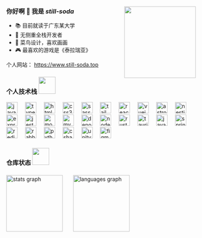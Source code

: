 <div >
   <img align="right" height="190" src="https://user-images.githubusercontent.com/74038190/212745723-c7c386dc-108c-4a50-9c76-0f90afb2c0fa.gif"  />

   <div align="left">
      <h3 align="left">你好啊 👋 我是 
         <i>still-soda</i>
      </h3>
      <ul align="left">
         <li>📚 目前就读于广东某大学</li>
         <li>🥘 无侧重全栈开发者</li>
         <li>🎨 菜鸟设计，喜欢画画</li>
         <li>🎮 最喜欢的游戏是《泰拉瑞亚》</li>
      </ul>
      <p>个人网站：
         <a href="https://www.still-soda.top" >https://www.still-soda.top</a>
      </p>
   </div>
</div>

###

<div>
   <h3>
      个人技术栈
      <img height="45" src="https://user-images.githubusercontent.com/74038190/216649417-9acc58df-9186-4132-ad43-819a57babb67.gif"  />
   </h3>

   <div align="left">
      <img src="https://skillicons.dev/icons?i=js" height="30" alt="javascript logo"  />
      <img width="12" />
      <img src="https://skillicons.dev/icons?i=ts" height="30" alt="typescript logo"  />
      <img width="12" />
      <img src="https://skillicons.dev/icons?i=html" height="30" alt="html5 logo"  />
      <img width="12" />
      <img src="https://skillicons.dev/icons?i=css" height="30" alt="css3 logo"  />
      <img width="12" />
      <img src="https://skillicons.dev/icons?i=sass" height="30" alt="sass logo"  />
      <img width="12" />
      <img src="https://skillicons.dev/icons?i=tailwind" height="30" alt="tailwindcss logo"  />
      <img width="12" />
      <img src="https://skillicons.dev/icons?i=react" height="30" alt="react logo"  />
      <img width="12" />
      <img src="https://skillicons.dev/icons?i=vue" height="30" alt="vuejs logo"  />
      <img width="12" />
      <img src="https://skillicons.dev/icons?i=astro" height="30" alt="astro logo"  />
      <img width="12" />
      <img src="https://skillicons.dev/icons?i=nestjs" height="30" alt="nestjs logo"  />
      <img width="12" />
      <img src="https://skillicons.dev/icons?i=express" height="30" alt="express logo"  />
      <img width="12" />
      <img src="https://skillicons.dev/icons?i=jest" height="30" alt="jest logo"  />
      <img width="12" />
      <img src="https://skillicons.dev/icons?i=mongodb" height="30" alt="mongodb logo"  />
      <img width="12" />
      <img src="https://skillicons.dev/icons?i=mysql" height="30" alt="mysql logo"  />
      <img width="12" />
      <img src="https://skillicons.dev/icons?i=deno" height="30" alt="denojs logo"  />
      <img width="12" />
      <img src="https://skillicons.dev/icons?i=nodejs" height="30" alt="nodejs logo"  />
      <img width="12" />
      <img src="https://skillicons.dev/icons?i=rust" height="30" alt="rust logo"  />
      <img width="12" />
      <img src="https://skillicons.dev/icons?i=tauri" height="30" alt="tauri logo"  />
      <img width="12" />
      <img src="https://skillicons.dev/icons?i=java" height="30" alt="java logo"  />
      <img width="12" />
      <img src="https://skillicons.dev/icons?i=spring" height="30" alt="spring logo"  />
      <img width="12" />
      <img src="https://skillicons.dev/icons?i=redis" height="30" alt="redis logo"  />
      <img width="12" />
      <img src="https://skillicons.dev/icons?i=rabbitmq" height="30" alt="rabbitmq logo"  />
      <img width="12" />
      <img src="https://skillicons.dev/icons?i=py" height="30" alt="python logo"  />
      <img width="12" />
      <img src="https://skillicons.dev/icons?i=cs" height="30" alt="csharp logo"  />
      <img width="12" />
      <img src="https://skillicons.dev/icons?i=unity" height="30" alt="unity logo"  />
      <img width="12" />
      <img src="https://skillicons.dev/icons?i=figma" height="30" alt="figma logo"  />
   </div>
</div>

###

<h3>
   仓库状态
   <img height="45" src="https://user-images.githubusercontent.com/74038190/216654116-d0e8d227-7977-4edc-8d36-63461bda9503.gif"/>
</h3>

###

<div >
   <img src="https://github-readme-stats.vercel.app/api?username=still-soda&hide_title=false&hide_rank=false&show_icons=true&include_all_commits=true&count_private=true&disable_animations=false&theme=dracula&locale=en&hide_border=false" height="150" alt="stats graph"  />

   <img width="20" />

   <img src="https://github-readme-stats.vercel.app/api/top-langs?username=still-soda&locale=en&hide_title=false&layout=compact&card_width=320&langs_count=5&theme=dracula&hide_border=false" height="150" alt="languages graph"   />

</div>

###

<div>
   <!-- <img height="120" src="https://user-images.githubusercontent.com/74038190/216654116-d0e8d227-7977-4edc-8d36-63461bda9503.gif"/> -->


   <!-- <img  height="100" src="https://user-images.githubusercontent.com/74038190/216654128-ad1c5827-e18e-43a6-974b-3669cbb082b9.gif" /> -->
</div>
